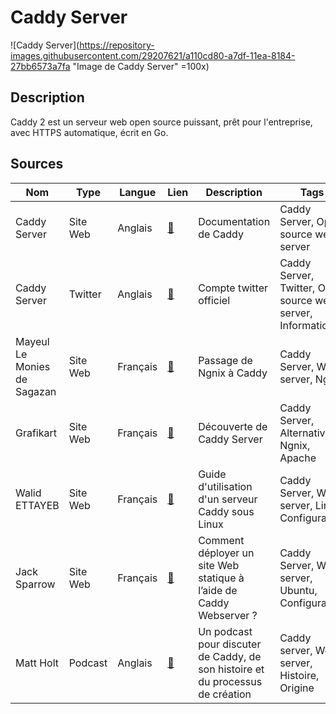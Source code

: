 # Caddy Server

![Caddy Server](https://repository-images.githubusercontent.com/29207621/a110cd80-a7df-11ea-8184-27bb6573a7fa "Image de Caddy Server" =100x)

## Description

Caddy 2 est un serveur web open source puissant, prêt pour l'entreprise, avec HTTPS automatique, écrit en Go.

## Sources

Nom | Type | Langue | Lien | Description | Tags | Note
 --- | --- | --- | --- | --- | --- | --- 
Caddy Server|Site Web|Anglais|[:link:](https://caddyserver.com/)|Documentation de Caddy|Caddy Server, Open source web server|5/5|
Caddy Server|Twitter|Anglais|[:link:](https://twitter.com/caddyserver?ref_src=twsrc%5Egoogle%7Ctwcamp%5Eserp%7Ctwgr%5Eauthorhttps://twitter.com/caddyserver?ref_src=twsrc%5Egoogle%7Ctwcamp%5Eserp%7Ctwgr%5Eauthor)|Compte twitter officiel|Caddy Server, Twitter, Open source web server, Informations|5/5
Mayeul Le Monies de Sagazan|Site Web|Français|[:link:](https://galadrim.fr/blog/passer-de-nginx-a-caddy)|Passage de Ngnix à Caddy|Caddy Server, Web server, Ngnix|3/5
Grafikart|Site Web|Français|[:link:](https://grafikart.fr/tutoriels/caddy-server-web-2025)|Découverte de Caddy Server|Caddy Server, Alternative, Ngnix, Apache|3/5
Walid ETTAYEB|Site Web|Français|[:link:](https://ettayeb.fr/guide-dutilisation-dun-serveur-caddy-sous-linux/)|Guide d'utilisation d'un serveur Caddy sous Linux|Caddy Server, Web server, Linux, Configuration|3/5
Jack Sparrow|Site Web|Français|[:link:](https://ettayeb.fr/guide-dutilisation-dun-serveur-caddy-sous-linux/)|Comment déployer un site Web statique à l’aide de Caddy Webserver ?|Caddy Server, Web server, Ubuntu, Configuration|2/5
Matt Holt|Podcast|Anglais|[:link:](https://changelog.com/gotime/193)|Un podcast pour discuter de Caddy, de son histoire et du processus de création|Caddy server, Web server, Histoire, Origine|3/5